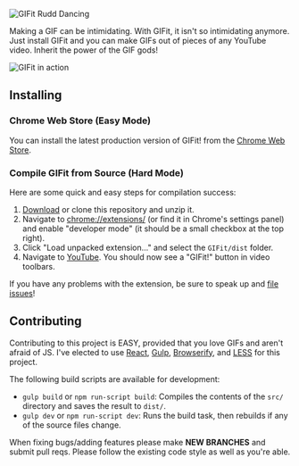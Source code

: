![GIFit Rudd Dancing](https://raw.github.com/fauntleroy/GIFit/master/gifit_rudd_dance.gif)

Making a GIF can be intimidating. With GIFit, it isn't so intimidating anymore. Just install GIFit and you can make GIFs out of pieces of any YouTube video. Inherit the power of the GIF gods!

![GIFit in action](https://raw.github.com/fauntleroy/GIFit/master/screenshot.jpg)

## Installing

### Chrome Web Store (Easy Mode)

You can install the latest production version of GIFit! from the [Chrome Web Store](https://chrome.google.com/webstore/detail/gifit/khoojcphcmgcplkpckkjpdlloooifgec).

### Compile GIFit from Source (Hard Mode)

Here are some quick and easy steps for compilation success:

1. [Download](https://github.com/Fauntleroy/GIFit/archive/master.zip) or clone this repository and unzip it.
2. Navigate to [chrome://extensions/](chrome://extensions/) (or find it in Chrome's settings panel) and enable "developer mode" (it should be a small checkbox at the top right).
3. Click "Load unpacked extension..." and select the `GIFit/dist` folder.
4. Navigate to [YouTube](http://youtube.com). You should now see a "GIFit!" button in video toolbars.

If you have any problems with the extension, be sure to speak up and [file issues](https://github.com/Fauntleroy/GIFit/issues)!

## Contributing

Contributing to this project is EASY, provided that you love GIFs and aren't afraid of JS. I've elected to use [React](http://facebook.github.io/react/), [Gulp](http://gulpjs.com/), [Browserify](http://browserify.org/), and [LESS](http://lesscss.org/) for this project.

The following build scripts are available for development:

- `gulp build` or `npm run-script build`: Compiles the contents of the `src/` directory and saves the result to `dist/`.
- `gulp dev` or `npm run-script dev`: Runs the build task, then rebuilds if any of the source files change.

When fixing bugs/adding features please make **NEW BRANCHES** and submit pull reqs. Please follow the existing code style as well as you're able.
